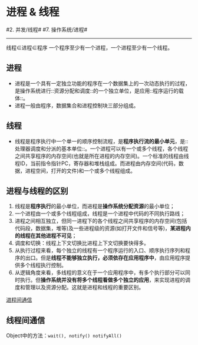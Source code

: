 # 进程 & 线程
#2. 并发/线程# #7. 操作系统/进程#
- - - -
线程∈进程∈程序
一个程序至少有一个进程，一个进程至少有一个线程。

## 进程
* 进程是一个具有一定独立功能的程序在一个数据集上的一次动态执行的过程，是操作系统进行::资源分配和调度::的一个独立单位，是应用::程序运行的载体::。
* 进程一般由程序，数据集合和进程控制块三部分组成。

## 线程
* 线程是程序执行中一个单一的顺序控制流程，是**程序执行流的最小单元**，是::处理器调度和分派的基本单位::。一个进程可以有一个或多个线程，各个线程之间共享程序的内存空间(也就是所在进程的内存空间)。一个标准的线程由线程ID，当前指令指针PC，寄存器和堆栈组成。而进程由内存空间(代码，数据，进程空间，打开的文件)和一个或多个线程组成。

## 进程与线程的区别
1. 线程是**程序执行**的最小单位，而进程是**操作系统分配资源**的最小单位；
2. 一个进程由一个或多个线程组成，线程是一个进程中代码的不同执行路线；
3. 进程之间相互独立，但同一进程下的各个线程之间共享程序的内存空间(包括代码段，数据集，堆等)及一些进程级的资源(如打开文件和信号等)，**某进程内的线程在其他进程不可见**；
4. 调度和切换：线程上下文切换比进程上下文切换要快得多。
5. 从执行过程来看，每个独立的线程有一个程序运行的入口、顺序执行序列和程序的出口。但是**线程不能够独立执行，必须依存在应用程序中**，由应用程序提供多个线程执行控制。
6. 从逻辑角度来看，多线程的意义在于一个应用程序中，有多个执行部分可以同时执行。但**操作系统并没有将多个线程看做多个独立的应用**，来实现进程的调度和管理以及资源分配。这就是进程和线程的重要区别。

[进程间通信](bear://x-callback-url/open-note?id=4DD5F348-7F55-472A-820B-118ED0DC2A7D-4890-0000BDC843482EA2)

## 线程间通信
Object中的方法：`wait(), notify() notifyAll()`

